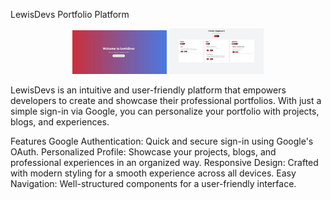 LewisDevs Portfolio Platform

<div align="center">
  <img src="https://github.com/dimitri-sky/lewisdevscom/blob/main/assets/login.png" width="30%" />
  <img src="https://github.com/dimitri-sky/lewisdevscom/blob/main/assets/profile.PNG" width="30%" />
</div>

LewisDevs is an intuitive and user-friendly platform that empowers developers to create and showcase their professional portfolios. With just a simple sign-in via Google, you can personalize your portfolio with projects, blogs, and experiences.

Features
Google Authentication: Quick and secure sign-in using Google's OAuth.
Personalized Profile: Showcase your projects, blogs, and professional experiences in an organized way.
Responsive Design: Crafted with modern styling for a smooth experience across all devices.
Easy Navigation: Well-structured components for a user-friendly interface.
